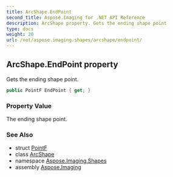 ```yaml
---
title: ArcShape.EndPoint
second_title: Aspose.Imaging for .NET API Reference
description: ArcShape property. Gets the ending shape point
type: docs
weight: 20
url: /net/aspose.imaging.shapes/arcshape/endpoint/
---
```

## ArcShape.EndPoint property

Gets the ending shape point.

```csharp
public PointF EndPoint { get; }
```

### Property Value

The ending shape point.

### See Also

* struct [PointF](../../../aspose.imaging/pointf/)
* class [ArcShape](../)
* namespace [Aspose.Imaging.Shapes](../../arcshape/)
* assembly [Aspose.Imaging](../../../)


